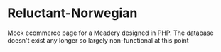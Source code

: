 # Reluctant-Norwegian
Mock ecommerce page for a Meadery designed in PHP.  The database doesn't exist any longer so largely non-functional at this point

